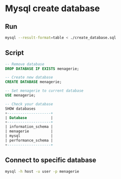 # Mysql create database 
## Run 
```sh
mysql --result-format=table < ./create_database.sql
```

## Script 
```sql
-- Remove database
DROP DATABASE IF EXISTS menagerie;

-- Create new database
CREATE DATABASE menagerie; 

-- Set menagerie to current database
USE menagerie;

-- Check your database 
SHOW databases
+--------------------+
| Database           |
+--------------------+
| information_schema |
| menagerie          |
| mysql              |
| performance_schema |
+--------------------+
```

## Connect to specific database
```sh
mysql -h host -u user -p menagerie
```

